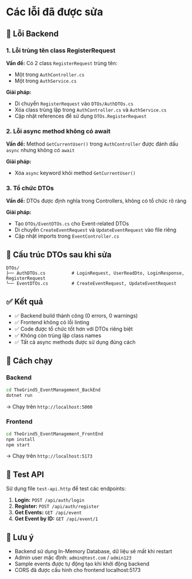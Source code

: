 # Các lỗi đã được sửa

## 🔧 **Lỗi Backend**

### 1. **Lỗi trùng tên class RegisterRequest**
**Vấn đề:** Có 2 class `RegisterRequest` trùng tên:
- Một trong `AuthController.cs`
- Một trong `AuthService.cs`

**Giải pháp:**
- Di chuyển `RegisterRequest` vào `DTOs/AuthDTOs.cs`
- Xóa class trùng lặp trong `AuthController.cs` và `AuthService.cs`
- Cập nhật references để sử dụng `DTOs.RegisterRequest`

### 2. **Lỗi async method không có await**
**Vấn đề:** Method `GetCurrentUser()` trong `AuthController` được đánh dấu `async` nhưng không có `await`

**Giải pháp:**
- Xóa `async` keyword khỏi method `GetCurrentUser()`

### 3. **Tổ chức DTOs**
**Vấn đề:** DTOs được định nghĩa trong Controllers, không có tổ chức rõ ràng

**Giải pháp:**
- Tạo `DTOs/EventDTOs.cs` cho Event-related DTOs
- Di chuyển `CreateEventRequest` và `UpdateEventRequest` vào file riêng
- Cập nhật imports trong `EventController.cs`

## 📁 **Cấu trúc DTOs sau khi sửa**

```
DTOs/
├── AuthDTOs.cs          # LoginRequest, UserReadDto, LoginResponse, RegisterRequest
└── EventDTOs.cs         # CreateEventRequest, UpdateEventRequest
```

## ✅ **Kết quả**

- ✅ Backend build thành công (0 errors, 0 warnings)
- ✅ Frontend không có lỗi linting
- ✅ Code được tổ chức tốt hơn với DTOs riêng biệt
- ✅ Không còn trùng lặp class names
- ✅ Tất cả async methods được sử dụng đúng cách

## 🚀 **Cách chạy**

### Backend
```bash
cd TheGrind5_EventManagement_BackEnd
dotnet run
```
→ Chạy trên `http://localhost:5000`

### Frontend
```bash
cd TheGrind5_EventManagement_FrontEnd
npm install
npm start
```
→ Chạy trên `http://localhost:5173`

## 🧪 **Test API**

Sử dụng file `test-api.http` để test các endpoints:

1. **Login:** `POST /api/auth/login`
2. **Register:** `POST /api/auth/register`
3. **Get Events:** `GET /api/event`
4. **Get Event by ID:** `GET /api/event/1`

## 📝 **Lưu ý**

- Backend sử dụng In-Memory Database, dữ liệu sẽ mất khi restart
- Admin user mặc định: `admin@test.com` / `admin123`
- Sample events được tự động tạo khi khởi động backend
- CORS đã được cấu hình cho frontend localhost:5173
